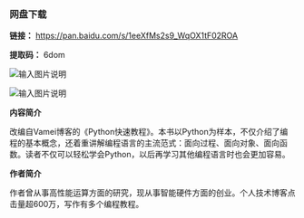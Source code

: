 ### 网盘下载

**链接：** https://pan.baidu.com/s/1eeXfMs2s9_WqOX1tF02ROA 

**提取码：** 6dom

![输入图片说明](https://images.gitee.com/uploads/images/2020/0826/101755_fbbe8800_7785827.jpeg "图怪兽_6019894cc394ad904689234b6cf6b4c7_99096.jpg")

![输入图片说明](https://images.gitee.com/uploads/images/2020/0709/200616_6c492327_7785827.png "屏幕截图.png")

**内容简介** 

改编自Vamei博客的《Python快速教程》。本书以Python为样本，不仅介绍了编程的基本概念，还着重讲解编程语言的主流范式：面向过程、面向对象、面向函数。读者不仅可以轻松学会Python，以后再学习其他编程语言时也会更加容易。

**作者简介** 

作者曾从事高性能运算方面的研究，现从事智能硬件方面的创业。个人技术博客点击量超600万，写作有多个编程教程。